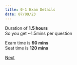 ```yaml
---
title: 0-1 Exam Details
date: 07/09/23
---
```


Duration of **1.5 hours**  
So you get ~1.5mins per question

Exam time is **90 mins**  
Seat time is **120 mins**

[Next](../1%20Cloud%20Concepts/1-1%20Evolution%20of%20Cloud%20Hosting.md)
